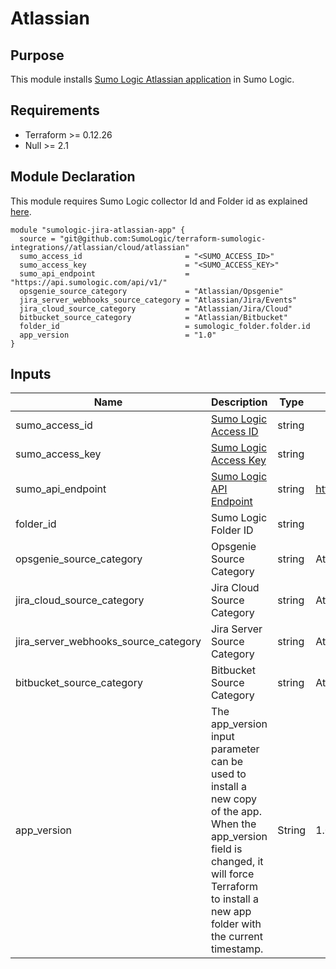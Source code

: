# Atlassian

## Purpose

This module installs [Sumo Logic Atlassian application](https://help.sumologic.com/07Sumo-Logic-Apps/08App_Development/Atlassian) in Sumo Logic.

## Requirements

* Terraform >= 0.12.26
* Null >= 2.1

## Module Declaration

This module requires Sumo Logic collector Id and Folder id as explained [here](https://github.com/SumoLogic/terraform-sumologic-integrations#prerequisites-for-using-modules).

```shell
module "sumologic-jira-atlassian-app" {
  source = "git@github.com:SumoLogic/terraform-sumologic-integrations//atlassian/cloud/atlassian"
  sumo_access_id                       = "<SUMO_ACCESS_ID>"
  sumo_access_key                      = "<SUMO_ACCESS_KEY>"
  sumo_api_endpoint                    = "https://api.sumologic.com/api/v1/"
  opsgenie_source_category             = "Atlassian/Opsgenie"
  jira_server_webhooks_source_category = "Atlassian/Jira/Events"
  jira_cloud_source_category           = "Atlassian/Jira/Cloud"
  bitbucket_source_category            = "Atlassian/Bitbucket"
  folder_id                            = sumologic_folder.folder.id
  app_version                          = "1.0"
}
```

## Inputs

| Name | Description | Type | Default | Required |
|------|-------------|------|---------|:-----:|
|sumo_access_id|[Sumo Logic Access ID](https://help.sumologic.com/Manage/Security/Access-Keys)|string||yes
|sumo_access_key|[Sumo Logic Access Key](https://help.sumologic.com/Manage/Security/Access-Keys)|string||yes
|sumo_api_endpoint|[Sumo Logic API Endpoint](https://help.sumologic.com/APIs/General-API-Information/Sumo-Logic-Endpoints-and-Firewall-Security)|string|https://api.sumologic.com/api/v1/|yes
|folder_id|Sumo Logic Folder ID|string||yes
|opsgenie_source_category|Opsgenie Source Category|string|Atlassian/Opsgenie|yes
|jira_cloud_source_category|Jira Cloud Source Category|string|Atlassian/Jira/Cloud|yes
|jira_server_webhooks_source_category|Jira Server Source Category|string|Atlassian/Jira/Events|yes
|bitbucket_source_category|Bitbucket Source Category|string|Atlassian/Bitbucket|yes
|app_version|The app_version input parameter can be used to install a new copy of the app. When the app_version field is changed, it will force Terraform to install a new app folder with the current timestamp.|String|1.0|no